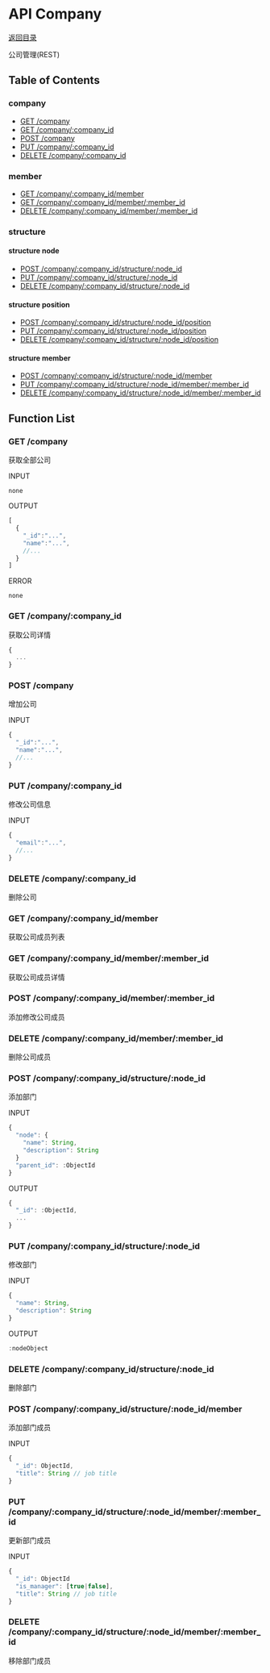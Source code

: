# API Company

[返回目录](index.md)

公司管理(REST)

## Table of Contents

### company

* [GET /company](#get-company)
* [GET /company/:company_id](#get-company-company_id)
* [POST /company](#post-company)
* [PUT /company/:company_id](#put-company-company_id)
* [DELETE /company/:company_id](#delete-company-company_id)

### member

* [GET /company/:company_id/member](#get-company-company_id-member)
* [GET /company/:company_id/member/:member_id](#get-company-company_id-member-member_id)
* [DELETE /company/:company_id/member/:member_id](#delete-company-company_id-member-member_id)

### structure

#### structure node

* [POST /company/:company_id/structure/:node_id](#post-company-company_id-structure-node_id)
* [PUT /company/:company_id/structure/:node_id](#put-company-company_id-structure-node_id)
* [DELETE /company/:company_id/structure/:node_id](#delete-company-company_id-structure-node_id)

#### structure position

* [POST /company/:company_id/structure/:node_id/position](#post-company-company_id-structure-node_id-position)
* [PUT /company/:company_id/structure/:node_id/position](#put-company-company_id-structure-node_id-position)
* [DELETE /company/:company_id/structure/:node_id/position](#delete-company-company_id-structure-node_id-position)

#### structure member

* [POST /company/:company_id/structure/:node_id/member](#post-company-company_id-structure-node_id-member)
* [PUT /company/:company_id/structure/:node_id/member/:member_id](#put-company-company_id-structure-node_id-member-member_id)
* [DELETE /company/:company_id/structure/:node_id/member/:member_id](#delete-company-company_id-structure-node_id-member-member_id)

## Function List

### GET /company

获取全部公司

INPUT

`none`

OUTPUT
```javascript
[
  {
    "_id":"...",
    "name":"...",
    //...
  }
]
```
ERROR

`none`

### GET /company/:company_id

获取公司详情

```javascript
{
  ...
}
```

### POST /company

增加公司

INPUT
```javascript
{
  "_id":"...",
  "name":"...",
  //...
}
```

### PUT /company/:company_id

修改公司信息

INPUT
```javascript
{
  "email":"...",
  //...
}
```

### DELETE /company/:company_id

删除公司

### GET /company/:company_id/member

获取公司成员列表

### GET /company/:company_id/member/:member_id

获取公司成员详情

### POST /company/:company_id/member/:member_id

添加修改公司成员

### DELETE /company/:company_id/member/:member_id

删除公司成员

### POST /company/:company_id/structure/:node_id

添加部门

INPUT
```javascript
{
  "node": {
    "name": String,
    "description": String
  }
  "parent_id": :ObjectId
}
```

OUTPUT
```javascript
{
  "_id": :ObjectId,
  ...
}
```

### PUT /company/:company_id/structure/:node_id

修改部门

INPUT
```javascript
{
  "name": String,
  "description": String
}
```

OUTPUT
```javascript
:nodeObject
```

### DELETE /company/:company_id/structure/:node_id

删除部门

### POST /company/:company_id/structure/:node_id/member

添加部门成员

INPUT
```javascript
{
  "_id": ObjectId,
  "title": String // job title
}
```

### PUT /company/:company_id/structure/:node_id/member/:member_id

更新部门成员

INPUT
```javascript
{
  "_id": ObjectId
  "is_manager": [true|false],
  "title": String // job title
}
```

### DELETE /company/:company_id/structure/:node_id/member/:member_id

移除部门成员
